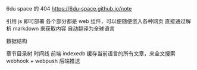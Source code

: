 6du space 的
404
https://6du-space.github.io/note

引用 js 即可部署
各个部分都是 web 组件，可以便随便嵌入各种网页
直接通过解析 markdown 来获取内容
自动翻译为全球语言

数据结构

章节目录树
时间线
前端 indexedb 缓存当前语言的所有文章，来全文搜索
webhook + webpush 后端推送
